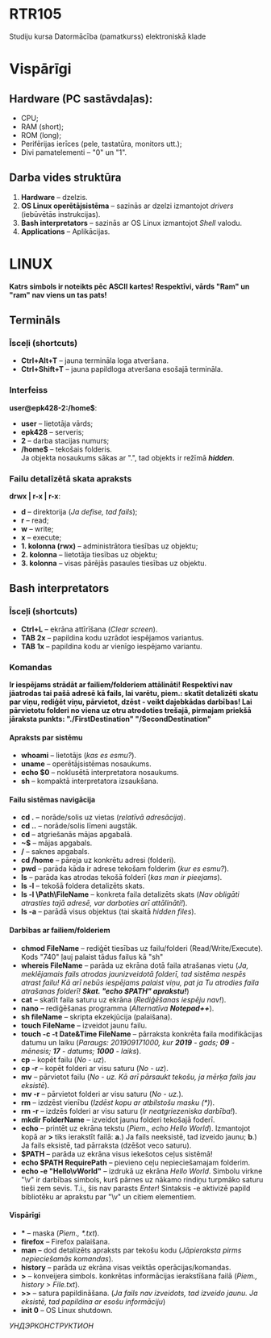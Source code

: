 # RTR105
Studiju kursa Datormācība (pamatkurss) elektroniskā klade  
# Vispārīgi
## Hardware (PC sastāvdaļas):
- CPU;  
- RAM (short);  
- ROM (long);  
- Perifērijas ierīces (pele, tastatūra, monitors utt.);
- Divi pamatelementi – "0" un "1".  

## Darba vides struktūra
1. **Hardware** – dzelzis.  
2. **OS Linux operētājsistēma** – sazinās ar dzelzi izmantojot *drivers* (iebūvētās instrukcijas).  
3. **Bash interpretators** – sazinās ar OS Linux izmantojot *Shell* valodu.  
4. **Applications** – Aplikācijas. 

# LINUX
**Katrs simbols ir noteikts pēc ASCII kartes! Respektīvi, vārds "Ram" un "ram" nav viens un tas pats!**  

## Termināls
### Īsceļi (shortcuts)
- **Ctrl+Alt+T** – jauna termināla loga atveršana.  
- **Ctrl+Shift+T** – jauna papildloga atveršana esošajā termināla.  

### Interfeiss  
**user@epk428-2:/home$**:
- **user** – lietotāja vārds;  
- **epk428** – serveris;  
- **2** – darba stacijas numurs;  
- **/home$** – tekošais folderis.  
Ja objekta nosaukums sākas ar ".", tad objekts ir režīmā ***hidden***.  

### Failu detalīzētā skata apraksts
**drwx | r-x | r-x**:
- **d** – direktorija (*Ja defise, tad fails*);
- **r** – read;
- **w** – write;
- **x** – execute;
- **1. kolonna (rwx)** – administrātora tiesības uz objektu;  
- **2. kolonna** – lietotāja tiesības uz objektu;  
- **3. kolonna** – visas pārējās pasaules tiesības uz objektu.  

## Bash interpretators
### Īsceļi (shortcuts)
- **Ctrl+L** – ekrāna attīrīšana (*Clear screen*).  
- **TAB 2x** – papildina kodu uzrādot iespējamos variantus.  
- **TAB 1x** – papildina kodu ar vienīgo iespējamo variantu.  

### Komandas
**Ir iespējams strādāt ar failiem/folderiem attālināti! Respektīvi nav jāatrodas tai pašā adresē kā fails, lai varētu, piem.: skatīt detalizēti skatu par viņu, rediģēt viņu, pārvietot, dzēst - veikt dajebkādas darbības! Lai pārvietotu folderi no viena uz otru atrodoties trešajā, pirmajam priekšā jāraksta punkts: "./FirstDestination" "/SecondDestination"**  

#### Apraksts par sistēmu
- **whoami** – lietotājs (*kas es esmu?*).  
- **uname** – operētājsistēmas nosaukums.  
- **echo $0** – noklusētā interpretatora nosaukums.  
- **sh** – kompaktā interpretatora izsaukšana.  

#### Failu sistēmas navigācija
- **cd .** – norāde/solis uz vietas (*relatīvā adresācija*).  
- **cd ..** – norāde/solis līmeni augstāk.  
- **cd** – atgriešanās mājas apgabalā.  
- **~$** – mājas apgabals.  
- **/** – saknes apgabals.  
- **cd /home** – pāreja uz konkrētu adresi (folderi).  
- **pwd** – parāda kāda ir adrese tekošam folderim (*kur es esmu?*).  
- **ls** – parāda kas atrodas tekošā folderī (*kas man ir pieejams*).  
- **ls -l** – tekošā foldera detalizēts skats.  
- **ls -l \Path\FileName** – konkreta faila detalizēts skats (*Nav obligāti atrasties tajā adresē, var darboties arī attālināti!*).  
- **ls -a** – parādā visus objektus (tai skaitā *hidden files*).  

#### Darbības ar failiem/folderiem
- **chmod FileName** – rediģēt tiesības uz failu/folderi (Read/Write/Execute). Kods "740" ļauj palaist tādus failus kā "sh"  
- **whereis FileName** – parāda uz ekrāna dotā faila atrašanas vietu (*Ja, meklējamais fails atrodas jaunizveidotā folderī, tad sistēma nespēs atrast failu! Kā arī nebūs iespējams palaist viņu, pat ja Tu atrodies faila atrašanas folderī! **Skat. "echo $PATH" aprakstu!***)  
- **cat** – skatīt faila saturu uz ekrāna (*Rediģēšanas iespēju nav!*).  
- **nano** – rediģēšanas programma (*Alternatīva **Notepad++***).  
- **sh fileName** – skripta ekzekjūcija (palaišana).  
- **touch FileName** – izveidot jaunu failu.  
- **touch -c -t Date&Time FileName** – pārraksta konkrēta faila modifikācijas datumu un laiku (*Paraugs: 201909171000, kur **2019** - gads; **09** - mēnesis; **17** - datums; **1000** - laiks*).  
- **cp** – kopēt failu (*No - uz*).  
- **cp -r** – kopēt folderi ar visu saturu (*No - uz*).  
- **mv** – pārvietot failu (*No - uz. Kā arī pārsaukt tekošu, ja mērķa fails jau eksistē*).  
- **mv -r** – pārvietot folderi ar visu saturu (*No - uz.*).  
- **rm** – izdzēst vienību (*Izdēst kopu ar atbilstošu masku (\*)*).  
- **rm -r** – izdzēs folderi ar visu saturu (*Ir neatgriezeniska darbība!*).  
- **mkdir FolderName** – izveidot jaunu folderi tekošajā foderī.  
- **echo** – printēt uz ekrāna tekstu (*Piem., echo Hello World*). Izmantojot kopā ar **>** tiks ierakstīt failā: **a**.) Ja fails neeksistē, tad izveido jaunu; **b**.) Ja fails eksistē, tad pārraksta (dzēšot veco saturu).  
- **$PATH** – parāda uz ekrāna visus iekešotos ceļus sistēmā!  
- **echo $PATH RequirePath** – pievieno ceļu nepieciešamajam folderim.    
- **echo -e "Hello\vWorld"** – izdrukā uz ekrāna *Hello World*. Simbolu virkne "\v" ir darbības simbols, kurš pārnes uz nākamo rindiņu turpmāko saturu tieši zem sevis. T.i., šis nav parasts *Enter*! Sintaksis -e aktivizē papild bibliotēku ar aprakstu par "\v" un citiem elementiem.  

#### Vispārīgi
- **\*** – maska (*Piem., \*.txt*).  
- **firefox** – Firefox palaišana.  
- **man** – dod detalizēts apraksts par tekošu kodu (*Jāpieraksta pirms nepieciešamās komandas*).  
- **history** – parāda uz ekrāna visas veiktās operācijas/komandas.  
- **>** – konveijera simbols. konkrētas informācijas ierakstīšana failā (*Piem., history > File.txt*).  
- **>>** – satura papildināšana. (*Ja fails nav izveidots, tad izveido jaunu. Ja eksistē, tad papildina ar esošu informāciju*)  
- **init 0** – OS Linux shutdown.  

*УНДЭРКОНСТРУКТИОН*  

